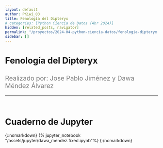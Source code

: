 ```yaml
---
layout: default
author: PKiwi_03
title: Fenología del Dipteryx
# categories: [Python Ciencia de Datos (Abr 2024)]
hidden: [related_posts, navigator]
permalink: "/proyectos/2024-04-python-ciencia-datos/fenologia-dipteryx.html"
sidebar: []
---
```


# Fenología del Dipteryx
<h2 style="color: gray; font-weight: normal;">
Realizado por:  Jose Pablo Jiménez y Dawa Méndez Álvarez 
</h2>

---

<br>

# Cuaderno de Jupyter

{::nomarkdown}
{% jupyter_notebook "/assets/jupyter/dawa_mendez.fixed.ipynb"%}
{:/nomarkdown}